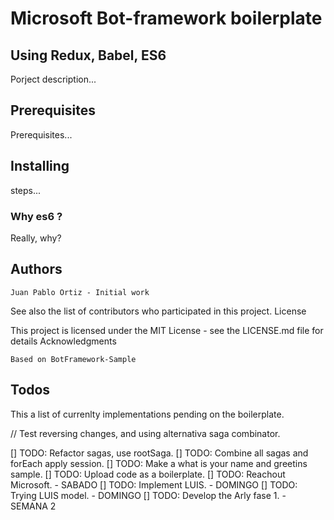 
# Microsoft Bot-framework boilerplate
## Using Redux, Babel, ES6

Porject description...

## Prerequisites

Prerequisites...

## Installing

steps...

### Why es6 ?

Really, why?

## Authors

    Juan Pablo Ortiz - Initial work

See also the list of contributors who participated in this project.
License

This project is licensed under the MIT License - see the LICENSE.md file for details
Acknowledgments

    Based on BotFramework-Sample

## Todos
This a list of currenlty implementations pending on the boilerplate.

// Test reversing changes, and using alternativa saga combinator.

[] TODO: Refactor sagas, use rootSaga.
[] TODO: Combine all sagas and forEach apply session.
[] TODO: Make a what is your name and greetins sample.
[] TODO: Upload code as a boilerplate.
[] TODO: Reachout Microsoft. - SABADO
[] TODO: Implement LUIS. - DOMINGO
[] TODO: Trying LUIS model. - DOMINGO
[] TODO: Develop the Arly fase 1. - SEMANA 2